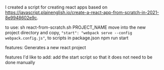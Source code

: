 I created a script for creating react apps based on https://javascript.plainenglish.io/create-a-react-app-from-scratch-in-2021-8e9948602e9c.

to use:
sh react-from-scratch.sh PROJECT_NAME
move into the new project directory and copy, `"start": "webpack serve --config webpack.config.js"`, to scripts in package.json
npm run start

features:
Generates a new react project

features I'd like to add:
add the start script so that it does not need to be done manually